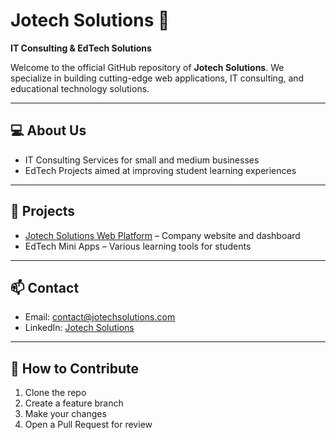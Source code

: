 # Jotech Solutions 🚀

**IT Consulting & EdTech Solutions**

Welcome to the official GitHub repository of **Jotech Solutions**. We specialize in building cutting-edge web applications, IT consulting, and educational technology solutions.

---

## 💻 About Us
- IT Consulting Services for small and medium businesses
- EdTech Projects aimed at improving student learning experiences

---

## 🚀 Projects
- [Jotech Solutions Web Platform](https://github.com/jotechsolutions99/bootStrapped) – Company website and dashboard
- EdTech Mini Apps – Various learning tools for students

---

## 📫 Contact
- Email: contact@jotechsolutions.com
- LinkedIn: [Jotech Solutions]((https://www.linkedin.com/company/jotech-ultimate-solution))

---

## 📌 How to Contribute
1. Clone the repo
2. Create a feature branch
3. Make your changes
4. Open a Pull Request for review
